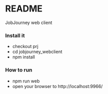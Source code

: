 # README #

JobJourney web client
### Install it ###

* checkout prj
* cd jobjourney_webclient
* npm install

### How to run ###

* npm run web
* open your browser to http://localhost:9966/